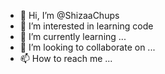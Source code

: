 - 👋 Hi, I’m @ShizaaChups
- 👀 I’m interested in learning code
- 🌱 I’m currently learning ...
- 💞️ I’m looking to collaborate on ...
- 📫 How to reach me ...

<!---
ShizaaChups/ShizaaChups is a ✨ special ✨ repository because its `README.md` (this file) appears on your GitHub profile.
You can click the Preview link to take a look at your changes.
--->
